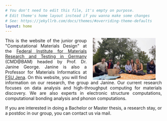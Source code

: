 ```yaml
---
# You don't need to edit this file, it's empty on purpose.
# Edit theme's home layout instead if you wanna make some changes
# See: https://jekyllrb.com/docs/themes/#overriding-theme-defaults
layout: home
---
```


<img hspace="20" align="right" src="images/Group_pic.png" width="40%" height="40%">
<p align="justify">This is the website of the junior group "Computational Materials Design" at the <a href="https://www.bam.de/Content/EN/Standard-Articles/About-us/Jobs-and-Careers/Young-Science/junior-research-group-george-computational-materials-design.html">Federal Institute for Materials Research and Testing in Germany</a> (CMD@BAM) headed by Prof. Dr. Janine George. Janine is also a Professor for Materials Informatics at <a href="https://www.uni-jena.de/">FSU Jena</a>. On this website, you will find information on our research, the group and Janine. Our current research focuses on data analysis and high-throughput computing for materials discovery. We are also experts in electronic structure computations, computational bonding analysis and phonon computations.</p>
<p align="justify">If you are interested in doing a Bachelor or Master thesis, a research stay, or a postdoc in our group, you can contact us via mail.</p>


